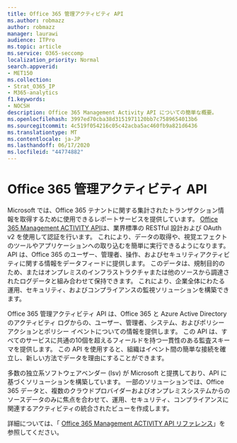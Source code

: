 ```yaml
---
title: Office 365 管理アクティビティ API
ms.author: robmazz
author: robmazz
manager: laurawi
audience: ITPro
ms.topic: article
ms.service: O365-seccomp
localization_priority: Normal
search.appverid:
- MET150
ms.collection:
- Strat_O365_IP
- M365-analytics
f1.keywords:
- NOCSH
description: Office 365 Management Activity API についての簡単な概要。
ms.openlocfilehash: 3997ed70cba38d3151971120bb7c7589654013b6
ms.sourcegitcommit: 4c519f054216c05c42acba5ac460fb9a821d6436
ms.translationtype: MT
ms.contentlocale: ja-JP
ms.lasthandoff: 06/17/2020
ms.locfileid: "44774882"
---
```

# <a name="office-365-management-activity-api"></a>Office 365 管理アクティビティ API

Microsoft では、Office 365 テナントに関する集計されたトランザクション情報を取得するために使用できるレポートサービスを提供しています。 [Office 365 Management ACTIVITY API](https://docs.microsoft.com/office/office-365-management-api/office-365-management-apis-overview#office-365-management-activity-api)は、業界標準の RESTful 設計および OAuth v2 を使用して認証を行います。 これにより、データの取得や、視覚エフェクトのツールやアプリケーションへの取り込むを簡単に実行できるようになります。 API は、Office 365 のユーザー、管理者、操作、およびセキュリティアクティビティに関する情報をデータフィードに提供します。 このデータは、規制目的のため、またはオンプレミスのインフラストラクチャまたは他のソースから調達されたログデータと組み合わせて保持できます。 これにより、企業全体にわたる運用、セキュリティ、およびコンプライアンスの監視ソリューションを構築できます。

Office 365 管理アクティビティ API は、Office 365 と Azure Active Directory のアクティビティ ログからの、ユーザー、管理者、システム、およびポリシー アクションとポリシー イベントについての情報を提供します。 この API は、すべてのサービスに共通の10個を超えるフィールドを持つ一貫性のある監査スキーマを提供します。 この API を使用すると、組織はイベント間の簡単な接続を確立し、新しい方法でデータを理由にすることができます。

多数の独立系ソフトウェアベンダー (Isv) が Microsoft と提携しており、API に基づくソリューションを構築しています。 一部のソリューションでは、Office 365 データと、複数のクラウドプロバイダーおよびオンプレミスシステムからのソースデータのみに焦点を合わせて、運用、セキュリティ、コンプライアンスに関連するアクティビティの統合されたビューを作成します。 

詳細については、「 [Office 365 Management ACTIVITY API リファレンス](https://docs.microsoft.com/office/office-365-management-api/office-365-management-activity-api-reference)」を参照してください。
